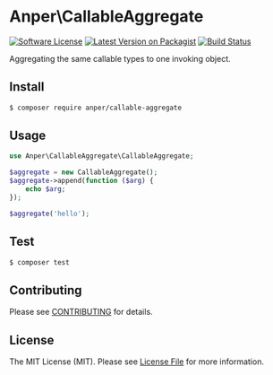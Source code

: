 # Anper\CallableAggregate

[![Software License][ico-license]](LICENSE.md)
[![Latest Version on Packagist][ico-version]][link-packagist]
[![Build Status][ico-ga]][link-ga]

Aggregating the same callable types to one invoking object.

## Install

``` bash
$ composer require anper/callable-aggregate
```

## Usage

``` php
use Anper\CallableAggregate\CallableAggregate;

$aggregate = new CallableAggregate();
$aggregate->append(function ($arg) {
    echo $arg;
});

$aggregate('hello');
```

## Test

``` bash
$ composer test
```

## Contributing

Please see [CONTRIBUTING](CONTRIBUTING.md) for details.

## License

The MIT License (MIT). Please see [License File](LICENSE.md) for more information.

[ico-version]: https://img.shields.io/packagist/v/anper/callable-aggregate.svg
[ico-license]: https://img.shields.io/badge/license-MIT-brightgreen.svg
[ico-ga]: https://github.com/perevoshchikov/callable-aggregate/workflows/Tests/badge.svg

[link-packagist]: https://packagist.org/packages/anper/callable-aggregate
[link-ga]: https://github.com/perevoshchikov/callable-aggregate/actions
